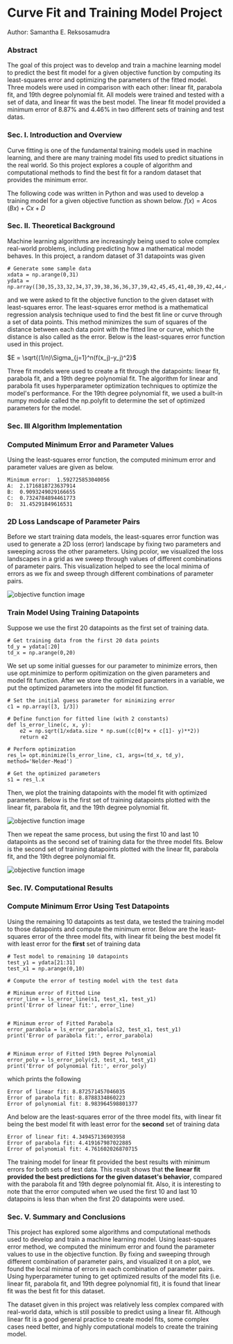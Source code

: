 # Curve Fit and Training Model Project
Author: Samantha E. Reksosamudra

### Abstract
The goal of this project was to develop and train a machine learning model to predict the best fit model for a given objective function by computing its least-squares error and optimizing the parameters of the fitted model. Three models were used in comparison with each other: linear fit, parabola fit, and 19th degree polynomial fit. All models were trained and tested with a set of data, and linear fit was the best model. The linear fit model provided a minimum error of 8.87% and 4.46% in two different sets of training and test datas.

### Sec. I. Introduction and Overview
Curve fitting is one of the fundamental training models used in machine learning, and there are many training model fits used to predict situations in the real world. So this project explores a couple of algorithm and computational methods to find the best fit for a random dataset that provides the minimum error.

The following code was written in Python and was used to develop a training model for a given objective function as shown below. 
$f(x) = A\cos(Bx) + Cx + D$


### Sec. II. Theoretical Background
Machine learning algorithms are increasingly being used to solve complex real-world problems, including predicting how a mathematical model behaves. In this project, a random dataset of 31 datapoints was given 

```
# Generate some sample data
xdata = np.arange(0,31)
ydata = np.array([30,35,33,32,34,37,39,38,36,36,37,39,42,45,45,41,40,39,42,44,47,49,50,49,46,48,50,53,55,54,53])
```

and we were asked to fit the objective function to the given dataset with least-squares error. The least-squares error method is a mathematical regression analysis technique used to find the best fit line or curve through a set of data points. This method minimizes the sum of squares of the distance between each data point with the fitted line or curve, which the distance is also called as the error. Below is the least-squares error function used in this project.

$E = \sqrt{(1/n)\Sigma_{j=1}^n(f(x_j)-y_j)^2}$

Three fit models were used to create a fit through the datapoints: linear fit, parabola fit, and a 19th degree polynomial fit. The algorithm for linear and parabola fit uses hyperparameter optimization techniques to optimize the model's performance. For the 19th degree polynomial fit, we used a built-in numpy module called the np.polyfit to determine the set of optimized parameters for the model. 

### Sec. III Algorithm Implementation
  ### Computed Minimum Error and Parameter Values
  Using the least-squares error function, the computed minimum error and parameter values are given as below.
  ```
  Minimum error:  1.592725853040056
A:  2.1716818723637914
B:  0.9093249029166655
C:  0.7324784894461773
D:  31.45291849616531
  ```
  ### 2D Loss Landscape of Parameter Pairs
  Before we start training data models, the least-squares error function was used to generate a 2D loss (error) landscape by fixing two parameters and sweeping across the other parameters. Using pcolor, we visualized the loss landscapes in a grid as we sweep through values of different combinations of parameter pairs. This visualization helped to see the local minima of errors as we fix and sweep through different combinations of parameter pairs. 

![objective function image](./obj_function.png)


  ### Train Model Using Training Datapoints
Suppose we use the first 20 datapoints as the first set of training data. 

```
# Get training data from the first 20 data points
td_y = ydata[:20]
td_x = np.arange(0,20)
```

We set up some initial guesses for our parameter to minimize errors, then use opt.minimize to perform opitimization on the given parameters and model fit function. After we store the optimized parameters in a variable, we put the optimized parameters into the model fit function.

```
# Set the initial guess parameter for minimizing error
c1 = np.array([3, 1/3])   

# Define function for fitted line (with 2 constants)
def ls_error_line(c, x, y):
    e2 = np.sqrt(1/xdata.size * np.sum((c[0]*x + c[1]- y)**2))
    return e2

# Perform optimization
res_l= opt.minimize(ls_error_line, c1, args=(td_x, td_y), method='Nelder-Mead')

# Get the optimized parameters
s1 = res_l.x
```

Then, we plot the training datapoints with the model fit with optimized parameters. Below is the first set of training datapoints plotted with the linear fit, parabola fit, and the 19th degree polynomial fit.

![objective function image](./obj_function.png)

Then we repeat the same process, but using the first 10 and last 10 datapoints as the second set of training data for the three model fits. Below is the second set of training datapoints plotted with the linear fit, parabola fit, and the 19th degree polynomial fit.

![objective function image](./obj_function.png)

### Sec. IV. Computational Results
  ### Compute Minimum Error Using Test Datapoints
  Using the remaining 10 datapoints as test data, we tested the training model to those datapoints and compute the minimum error. Below are the least-squares error of the three model fits, with linear fit being the best model fit with least error for the **first** set of training data
```
# Test model to remaining 10 datapoints
test_y1 = ydata[21:31]
test_x1 = np.arange(0,10)

# Compute the error of testing model with the test data

# Minimum error of Fitted Line
error_line = ls_error_line(s1, test_x1, test_y1)
print('Error of linear fit:', error_line)


# Minimum error of Fitted Parabola
error_parabola = ls_error_parabola(s2, test_x1, test_y1)
print('Error of parabola fit:', error_parabola)


# Minimum error of Fitted 19th Degree Polynomial
error_poly = ls_error_poly(c3, test_x1, test_y1)
print('Error of polynomial fit:', error_poly)
```

which prints the following

```
Error of linear fit: 8.872571457046035
Error of parabola fit: 8.8788334860223
Error of polynomial fit: 8.983964598801377
```

And below are the least-squares error of the three model fits, with linear fit being the best model fit with least error for the **second** set of training data

```
Error of linear fit: 4.349457136903958
Error of parabola fit: 4.419167987022885
Error of polynomial fit: 4.761602026870715
```
 
The training model for linear fit provided the best results with minimum errors for both sets of test data. This result shows that **the linear fit provided the best predictions for the given dataset's behavior**, compared with the parabola fit and 19th degree polynomial fit. Also, it is interesting to note that the error computed when we used the first 10 and last 10 datapoins is less than when the first 20 datapoints were used. 

### Sec. V. Summary and Conclusions
This project has explored some algorithms and computational methods used to develop and train a machine learning model. Using least-squares error method, we computed the minimum error and found the parameter values to use in the objective function. By fixing and sweeping through different combination of parameter pairs, and visualized it on a plot, we found the local minima of errors in each combination of parameter pairs. Using hyperparameter tuning to get optimized results of the model fits (i.e. linear fit, parabola fit, and 19th degree polynomial fit), it is found that linear fit was the best fit for this dataset. 

The dataset given in this project was relatively less complex compared with real-world data, which is still possible to predict using a linear fit. Although linear fit is a good general practice to create model fits, some complex cases need better, and highly computational models to create the training model. 




